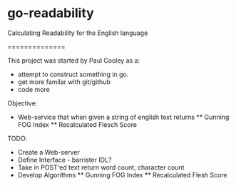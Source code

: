go-readability
==============

Calculating Readability for the English language

==============

This project was started by Paul Cooley as a:
* attempt to construct something in go.
* get more familar with git/github
* code more

Objective:
* Web-service that when given a string of english text returns 
** Gunning FOG Index
** Recalculated Flesch Score



TODO:
 * Create a Web-server
 * Define Interface - barrister IDL?
 * Take in POST'ed text return word count, character count
 * Develop Algorithms
 ** Gunning FOG Index
 ** Recalculated Flesh Score
 